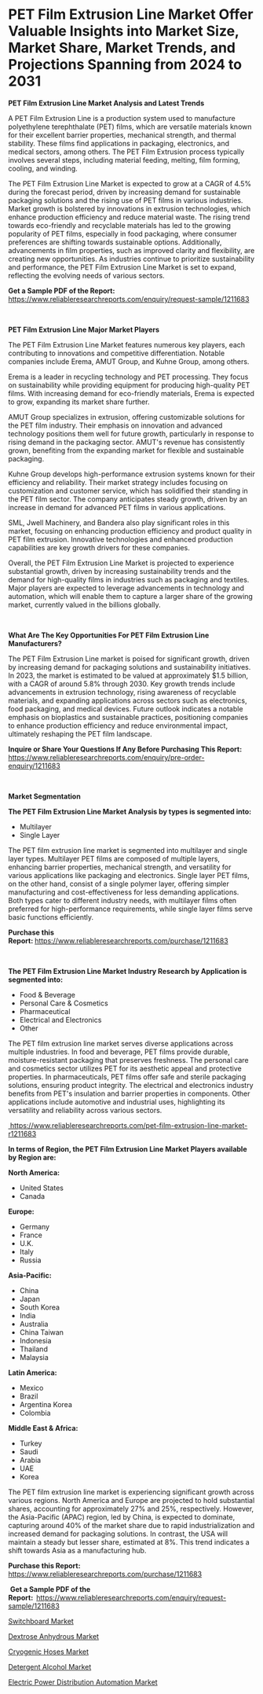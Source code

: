 <p><h1>PET Film Extrusion Line Market Offer Valuable Insights into Market Size, Market Share, Market Trends, and Projections Spanning from 2024 to 2031</h1></p><p><strong>PET Film Extrusion Line Market Analysis and Latest Trends</strong></p>
<p><p>A PET Film Extrusion Line is a production system used to manufacture polyethylene terephthalate (PET) films, which are versatile materials known for their excellent barrier properties, mechanical strength, and thermal stability. These films find applications in packaging, electronics, and medical sectors, among others. The PET Film Extrusion process typically involves several steps, including material feeding, melting, film forming, cooling, and winding.</p><p>The PET Film Extrusion Line Market is expected to grow at a CAGR of 4.5% during the forecast period, driven by increasing demand for sustainable packaging solutions and the rising use of PET films in various industries. Market growth is bolstered by innovations in extrusion technologies, which enhance production efficiency and reduce material waste. The rising trend towards eco-friendly and recyclable materials has led to the growing popularity of PET films, especially in food packaging, where consumer preferences are shifting towards sustainable options. Additionally, advancements in film properties, such as improved clarity and flexibility, are creating new opportunities. As industries continue to prioritize sustainability and performance, the PET Film Extrusion Line Market is set to expand, reflecting the evolving needs of various sectors.</p></p>
<p><strong>Get a Sample PDF of the Report:&nbsp;</strong> <a href="https://www.reliableresearchreports.com/enquiry/request-sample/1211683?utm_campaign=1399&utm_medium=2&utm_source=Github&utm_content=ia&utm_term=05102024&utm_id=pet-film-extrusion-line">https://www.reliableresearchreports.com/enquiry/request-sample/1211683</a></p>
<p>&nbsp;</p>
<p><strong>PET Film Extrusion Line Major Market Players</strong></p>
<p><p>The PET Film Extrusion Line Market features numerous key players, each contributing to innovations and competitive differentiation. Notable companies include Erema, AMUT Group, and Kuhne Group, among others.</p><p>Erema is a leader in recycling technology and PET processing. They focus on sustainability while providing equipment for producing high-quality PET films. With increasing demand for eco-friendly materials, Erema is expected to grow, expanding its market share further.</p><p>AMUT Group specializes in extrusion, offering customizable solutions for the PET film industry. Their emphasis on innovation and advanced technology positions them well for future growth, particularly in response to rising demand in the packaging sector. AMUT's revenue has consistently grown, benefiting from the expanding market for flexible and sustainable packaging.</p><p>Kuhne Group develops high-performance extrusion systems known for their efficiency and reliability. Their market strategy includes focusing on customization and customer service, which has solidified their standing in the PET film sector. The company anticipates steady growth, driven by an increase in demand for advanced PET films in various applications.</p><p>SML, Jwell Machinery, and Bandera also play significant roles in this market, focusing on enhancing production efficiency and product quality in PET film extrusion. Innovative technologies and enhanced production capabilities are key growth drivers for these companies.</p><p>Overall, the PET Film Extrusion Line Market is projected to experience substantial growth, driven by increasing sustainability trends and the demand for high-quality films in industries such as packaging and textiles. Major players are expected to leverage advancements in technology and automation, which will enable them to capture a larger share of the growing market, currently valued in the billions globally.</p></p>
<p>&nbsp;</p>
<p><strong>What Are The Key Opportunities For PET Film Extrusion Line Manufacturers?</strong></p>
<p><p>The PET Film Extrusion Line market is poised for significant growth, driven by increasing demand for packaging solutions and sustainability initiatives. In 2023, the market is estimated to be valued at approximately $1.5 billion, with a CAGR of around 5.8% through 2030. Key growth trends include advancements in extrusion technology, rising awareness of recyclable materials, and expanding applications across sectors such as electronics, food packaging, and medical devices. Future outlook indicates a notable emphasis on bioplastics and sustainable practices, positioning companies to enhance production efficiency and reduce environmental impact, ultimately reshaping the PET film landscape.</p></p>
<p><strong>Inquire or Share Your Questions If Any Before Purchasing This Report:</strong> <a href="https://www.reliableresearchreports.com/enquiry/pre-order-enquiry/1211683?utm_campaign=1399&utm_medium=2&utm_source=Github&utm_content=ia&utm_term=05102024&utm_id=pet-film-extrusion-line">https://www.reliableresearchreports.com/enquiry/pre-order-enquiry/1211683</a></p>
<p>&nbsp;</p>
<p><strong>Market Segmentation</strong></p>
<p><strong>The PET Film Extrusion Line Market Analysis by types is segmented into:</strong></p>
<p><ul><li>Multilayer</li><li>Single Layer</li></ul></p>
<p><p>The PET film extrusion line market is segmented into multilayer and single layer types. Multilayer PET films are composed of multiple layers, enhancing barrier properties, mechanical strength, and versatility for various applications like packaging and electronics. Single layer PET films, on the other hand, consist of a single polymer layer, offering simpler manufacturing and cost-effectiveness for less demanding applications. Both types cater to different industry needs, with multilayer films often preferred for high-performance requirements, while single layer films serve basic functions efficiently.</p></p>
<p><strong>Purchase this Report:&nbsp;</strong><a href="https://www.reliableresearchreports.com/purchase/1211683?utm_campaign=1399&utm_medium=2&utm_source=Github&utm_content=ia&utm_term=05102024&utm_id=pet-film-extrusion-line">https://www.reliableresearchreports.com/purchase/1211683</a></p>
<p>&nbsp;</p>
<p><strong>The PET Film Extrusion Line Market Industry Research by Application is segmented into:</strong></p>
<p><ul><li>Food & Beverage</li><li>Personal Care & Cosmetics</li><li>Pharmaceutical</li><li>Electrical and Electronics</li><li>Other</li></ul></p>
<p><p>The PET film extrusion line market serves diverse applications across multiple industries. In food and beverage, PET films provide durable, moisture-resistant packaging that preserves freshness. The personal care and cosmetics sector utilizes PET for its aesthetic appeal and protective properties. In pharmaceuticals, PET films offer safe and sterile packaging solutions, ensuring product integrity. The electrical and electronics industry benefits from PET's insulation and barrier properties in components. Other applications include automotive and industrial uses, highlighting its versatility and reliability across various sectors.</p></p>
<p><a href="https://www.reliableresearchreports.com/pet-film-extrusion-line-market-r1211683?utm_campaign=1399&utm_medium=2&utm_source=Github&utm_content=ia&utm_term=05102024&utm_id=pet-film-extrusion-line">&nbsp;https://www.reliableresearchreports.com/pet-film-extrusion-line-market-r1211683</a></p>
<p><strong>In terms of Region, the PET Film Extrusion Line Market Players available by Region are:</strong></p>
<p>
    <p> <strong> North America: </strong>
        <ul>
            <li>United States</li>
            <li>Canada</li>
        </ul>
        </p> 
    <p> <strong> Europe: </strong>
        <ul>
            <li>Germany</li>
            <li>France</li>
            <li>U.K.</li>
            <li>Italy</li>
            <li>Russia</li>
        </ul>
        </p> 
    <p> <strong> Asia-Pacific: </strong>
        <ul>
            <li>China</li>
            <li>Japan</li>
            <li>South Korea</li>
            <li>India</li>
            <li>Australia</li>
            <li>China Taiwan</li>
            <li>Indonesia</li>
            <li>Thailand</li>
            <li>Malaysia</li>
        </ul>
        </p> 
    <p> <strong> Latin America: </strong>
        <ul>
            <li>Mexico</li>
            <li>Brazil</li>
            <li>Argentina Korea</li>
            <li>Colombia</li>
        </ul>
        </p> 
    <p> <strong> Middle East & Africa: </strong>
        <ul>
            <li>Turkey</li>
            <li>Saudi</li>
            <li>Arabia</li>
            <li>UAE</li>
            <li>Korea</li>
        </ul>
    </p>
    </p>
<p><p>The PET film extrusion line market is experiencing significant growth across various regions. North America and Europe are projected to hold substantial shares, accounting for approximately 27% and 25%, respectively. However, the Asia-Pacific (APAC) region, led by China, is expected to dominate, capturing around 40% of the market share due to rapid industrialization and increased demand for packaging solutions. In contrast, the USA will maintain a steady but lesser share, estimated at 8%. This trend indicates a shift towards Asia as a manufacturing hub.</p></p>
<p><strong>Purchase this Report: </strong><a href="https://www.reliableresearchreports.com/purchase/1211683?utm_campaign=1399&utm_medium=2&utm_source=Github&utm_content=ia&utm_term=05102024&utm_id=pet-film-extrusion-line">https://www.reliableresearchreports.com/purchase/1211683</a></p>
<p>&nbsp;<strong>Get a Sample PDF of the Report:&nbsp;&nbsp;</strong><a href="https://www.reliableresearchreports.com/enquiry/request-sample/1211683?utm_campaign=1399&utm_medium=2&utm_source=Github&utm_content=ia&utm_term=05102024&utm_id=pet-film-extrusion-line">https://www.reliableresearchreports.com/enquiry/request-sample/1211683</a></p>
<p><strong></strong></p>
<p><p><a href="https://www.linkedin.com/pulse/switchboard-market-drivers-challenges-forecast-2024-2031-jgvbe?utm_campaign=1399&utm_medium=2&utm_source=Github&utm_content=ia&utm_term=05102024&utm_id=pet-film-extrusion-line">Switchboard Market</a></p><p><a href="https://www.linkedin.com/pulse/dextrose-anhydrous-market-forecast-global-trends-analysis-from-ijjac?utm_campaign=1399&utm_medium=2&utm_source=Github&utm_content=ia&utm_term=05102024&utm_id=pet-film-extrusion-line">Dextrose Anhydrous Market</a></p><p><a href="https://www.linkedin.com/pulse/deep-dive-cryogenic-hoses-market-itstrends-segmentation-competitive-k0tce?utm_campaign=1399&utm_medium=2&utm_source=Github&utm_content=ia&utm_term=05102024&utm_id=pet-film-extrusion-line">Cryogenic Hoses Market</a></p><p><a href="https://www.linkedin.com/pulse/detergent-alcohol-market-global-trends-forecast-2024-mqzce?utm_campaign=1399&utm_medium=2&utm_source=Github&utm_content=ia&utm_term=05102024&utm_id=pet-film-extrusion-line">Detergent Alcohol Market</a></p><p><a href="https://www.linkedin.com/pulse/electric-power-distribution-automation-market-outlook-share-jilee?utm_campaign=1399&utm_medium=2&utm_source=Github&utm_content=ia&utm_term=05102024&utm_id=pet-film-extrusion-line">Electric Power Distribution Automation Market</a></p></p>